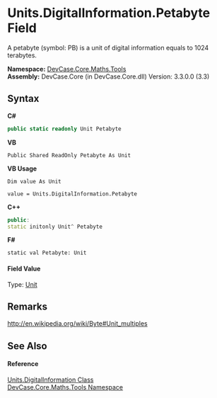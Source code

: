 # Units.DigitalInformation.Petabyte Field
 

A petabyte (symbol: PB) is a unit of digital information equals to 1024 terabytes.

**Namespace:**&nbsp;<a href="N_DevCase_Core_Maths_Tools">DevCase.Core.Maths.Tools</a><br />**Assembly:**&nbsp;DevCase.Core (in DevCase.Core.dll) Version: 3.3.0.0 (3.3)

## Syntax

**C#**<br />
``` C#
public static readonly Unit Petabyte
```

**VB**<br />
``` VB
Public Shared ReadOnly Petabyte As Unit
```

**VB Usage**<br />
``` VB Usage
Dim value As Unit

value = Units.DigitalInformation.Petabyte

```

**C++**<br />
``` C++
public:
static initonly Unit^ Petabyte
```

**F#**<br />
``` F#
static val Petabyte: Unit
```


#### Field Value
Type: <a href="T_DevCase_Core_Maths_Unit">Unit</a>

## Remarks
<a href="http://en.wikipedia.org/wiki/Byte#Unit_multiples" target="_blank">http://en.wikipedia.org/wiki/Byte#Unit_multiples</a>

## See Also


#### Reference
<a href="T_DevCase_Core_Maths_Tools_Units_DigitalInformation">Units.DigitalInformation Class</a><br /><a href="N_DevCase_Core_Maths_Tools">DevCase.Core.Maths.Tools Namespace</a><br />